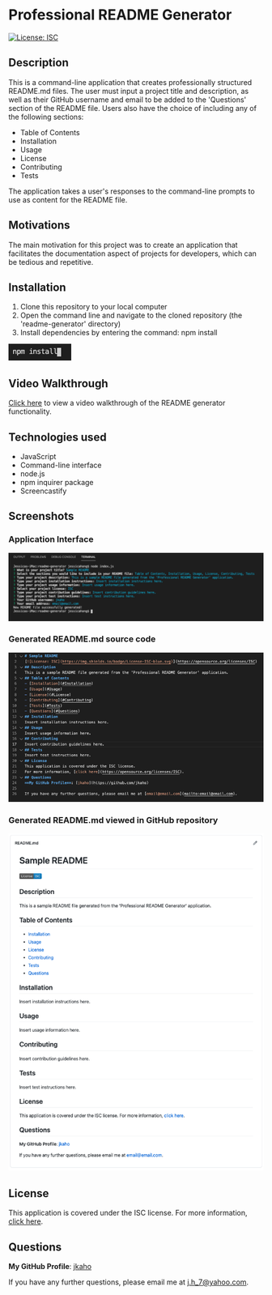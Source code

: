 # Professional README Generator 
[![License: ISC](https://img.shields.io/badge/License-ISC-blue.svg)](https://opensource.org/licenses/ISC)

## Description
This is a command-line application that creates professionally structured README.md files. The user must input a project title and description, as well as their GitHub username and email to be added to the 'Questions' section of the README file. Users also have the choice of including any of the following sections:
- Table of Contents
- Installation
- Usage
- License
- Contributing
- Tests

The application takes a user's responses to the command-line prompts to use as content for the README file. 

## Motivations 
The main motivation for this project was to create an application that facilitates the documentation aspect of projects for developers, which can be tedious and repetitive. 

## Installation
1. Clone this repository to your local computer
2. Open the command line and navigate to the cloned repository (the 'readme-generator' directory)
3. Install dependencies by entering the command: npm install

![npm install](images/npm-install.png)

## Video Walkthrough

[Click here](https://drive.google.com/file/d/1I4z7O5Df3SYU64YqFhRczU2Q6OSWPIYO/view?usp=sharing) to view a video walkthrough of the README generator functionality.

## Technologies used 
- JavaScript
- Command-line interface
- node.js
- npm inquirer package 
- Screencastify

## Screenshots

### Application Interface

![Professional README Generator application interface](images/application.png)

### Generated README.md source code

![Example of generated README.md source code](images/readme.png)

### Generated README.md viewed in GitHub repository

![Example of generated README.md as viewed in a GitHub repository](images/github-readme.png)

## License
This application is covered under the ISC license.
For more information, [click here](https://opensource.org/licenses/ISC).

## Questions
**My GitHub Profile**: [jkaho](https://github.com/jkaho)

If you have any further questions, please email me at [j.h_7@yahoo.com](mailto:j.h_7@yahoo.com).

